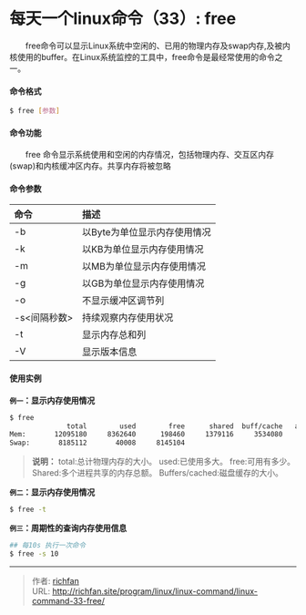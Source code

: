 # 每天一个linux命令（33）: free

　　free命令可以显示Linux系统中空闲的、已用的物理内存及swap内存,及被内核使用的buffer。在Linux系统监控的工具中，free命令是最经常使用的命令之一。
<!--more -->
#### 命令格式
```bash
$ free [参数]
```
#### 命令功能
　　free 命令显示系统使用和空闲的内存情况，包括物理内存、交互区内存(swap)和内核缓冲区内存。共享内存将被忽略
<!--more -->
#### 命令参数
| 命令 | 描述     |
| :------------- | :------------- |
| -b | 以Byte为单位显示内存使用情况  |
| -k | 以KB为单位显示内存使用情况 |
| -m | 以MB为单位显示内存使用情况 |
| -g | 以GB为单位显示内存使用情况 |
| -o | 不显示缓冲区调节列 |
| -s<间隔秒数> | 持续观察内存使用状况 |
| -t  | 显示内存总和列 |
| -V | 显示版本信息 |
#### 使用实例
**`例一`：显示内存使用情况**
```bash
$ free
              total        used        free      shared  buff/cache   available
Mem:       12095180     8362640      198460     1379116     3534080     2100004
Swap:       8185112       40008     8145104
```
>**说明：**
total:总计物理内存的大小。
used:已使用多大。
free:可用有多少。
Shared:多个进程共享的内存总额。
Buffers/cached:磁盘缓存的大小。

**`例二`：显示内存使用情况**
```bash
$ free -t
```
**`例三`：周期性的查询内存使用信息**
```bash
## 每10s 执行一次命令
$ free -s 10
```


---

> 作者: [richfan](https://richfan.site/)  
> URL: http://richfan.site/program/linux/linux-command/linux-command-33-free/  

